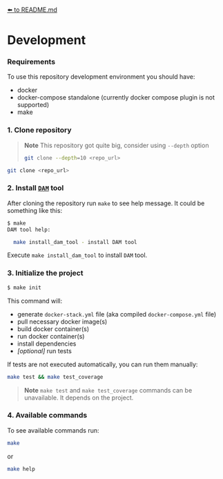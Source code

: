 [⬅️ to README.md](../README.md)
# Development

### Requirements

To use this repository development environment you should have:

- docker
- docker-compose standalone (currently docker compose plugin is not supported)
- make

### 1. Clone repository
> **Note** This repository got quite big, consider using `--depth` option
> ```bash
> git clone --depth=10 <repo_url>
> ```
```bash
git clone <repo_url>
```

### 2. Install [`DAM`](https://github.com/alecrabbit/dev-app-makefile) tool

After cloning the repository run `make` to see help message.
It could be something like this:
```bash
$ make
DAM tool help:

  make install_dam_tool - install DAM tool

```
Execute `make install_dam_tool` to install `DAM` tool.

### 3. Initialize the project

```bash
$ make init
```

This command will:
- generate `docker-stack.yml` file (aka compiled `docker-compose.yml` file)
- pull necessary docker image(s)
- build docker container(s)
- run docker container(s)
- install dependencies
- _[optional]_ run tests 

If tests are not executed automatically, you can run them manually:
```bash
make test && make test_coverage
```
> **Note** `make test` and `make test_coverage` commands can be unavailable. It depends on the project.

### 4. Available commands
To see available commands run:
```bash
make
```
or
```bash
make help
```
